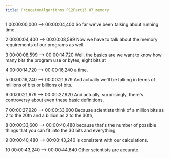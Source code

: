 ```yaml
---
title: PrincetonAlgorithms P12Part13 07_memory
---
```


1
00:00:00,000 --> 00:00:04,400
So far we've been talking about running time.

2
00:00:04,400 --> 00:00:08,599
Now we have to talk about the memory requirements of our programs as well.

3
00:00:08,599 --> 00:00:14,720
Well, the basics are we want to know how many bits the program use or bytes, eight bits at

4
00:00:14,720 --> 00:00:16,240
a time.

5
00:00:16,240 --> 00:00:21,679
And actually we'll be talking in terms of millions of bits or billions of bits.

6
00:00:21,679 --> 00:00:27,920
And actually, surprisingly, there's controversy about even these basic definitions.

7
00:00:27,920 --> 00:00:33,600
Because scientists think of a million bits as 2 to the 20th and a billion as 2 to the 30th,

8
00:00:33,600 --> 00:00:40,480
because that's the number of possible things that you can fit into the 30 bits and everything

9
00:00:40,480 --> 00:00:43,240
is consistent with our calculations.

10
00:00:43,240 --> 00:00:44,640
Other scientists are accurate.

